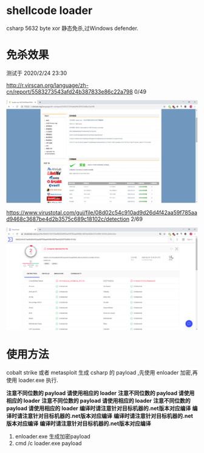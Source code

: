 # shellcode loader
csharp 5632 byte xor 静态免杀,过Windows defender.

# 免杀效果

测试于 2020/2/24 23:30

http://r.virscan.org/language/zh-cn/report/5583273543afd24b387833e86c22a798 0/49

![](image/virscan.png)

https://www.virustotal.com/gui/file/08d02c54c910ad9d26d4f42aa59f785aad9468c3687be4d2b3575c689c18102c/detection 2/69

![](image/virustotal.png)

# 使用方法

cobalt strike 或者 metasploit 生成 csharp 的 payload ,先使用 enloader 加密,再使用 loader.exe 执行.

**注意不同位数的 payload 请使用相应的 loader**
**注意不同位数的 payload 请使用相应的 loader**
**注意不同位数的 payload 请使用相应的 loader**
**注意不同位数的 payload 请使用相应的 loader**
**编译时请注意针对目标机器的.net版本对应编译**
**编译时请注意针对目标机器的.net版本对应编译**
**编译时请注意针对目标机器的.net版本对应编译**
**编译时请注意针对目标机器的.net版本对应编译**

1. enloader.exe 生成加密payload
2. cmd /c loader.exe payload